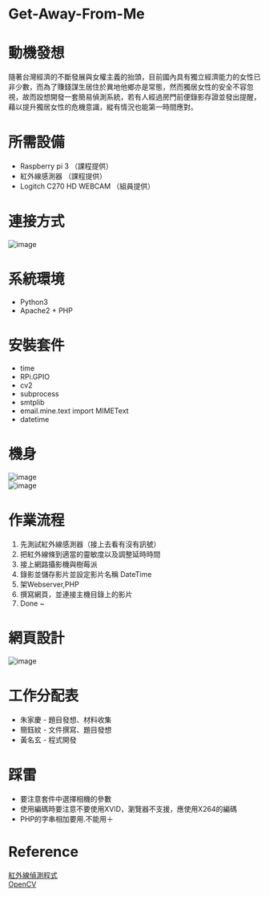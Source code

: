 # Get-Away-From-Me  

# 動機發想  
隨著台灣經濟的不斷發展與女權主義的抬頭，目前國內具有獨立經濟能力的女性已非少數，而為了賺錢謀生居住於異地他鄉亦是常態，然而獨居女性的安全不容忽視，故而設想開發一套簡易偵測系統，若有人經過房門前便錄影存證並發出提醒，藉以提升獨居女性的危機意識，縱有情況也能第一時間應對。

# 所需設備  
* Raspberry pi 3 （課程提供）   
* 紅外線感測器 （課程提供）  
* Logitch C270 HD WEBCAM （組員提供）

# 連接方式
![image](https://github.com/katherinegeorge/Get-Away-From-Me-/blob/master/%E6%88%AA%E5%9C%96%202019-12-30%20%E4%B8%8B%E5%8D%888.19.14.png)

# 系統環境
* Python3  
* Apache2 + PHP  

# 安裝套件
* time  
* RPi.GPIO   
* cv2  
* subprocess  
* smtplib  
* email.mine.text import MIMEText   
* datetime  

# 機身
![image](https://github.com/katherinegeorge/Get-Away-From-Me-/blob/master/189630.jpg)      
![image](https://github.com/katherinegeorge/Get-Away-From-Me-/blob/master/189632.jpg)    

# 作業流程
1. 先測試紅外線感測器（接上去看有沒有訊號）
2. 把紅外線條到適當的靈敏度以及調整延時時間  
3. 接上網路攝影機與樹莓派  
4. 錄影並儲存影片並設定影片名稱 DateTime  
5. 架Webserver,PHP  
6. 撰寫網頁，並連接主機目錄上的影片  
7. Done ~  

# 網頁設計
![image](https://github.com/katherinegeorge/Get-Away-From-Me-/blob/master/1577711424204.jpg)  

# 工作分配表
* 朱家慶 - 題目發想、材料收集  
* 簡鈺紋 - 文件撰寫、題目發想  
* 黃名玄 - 程式開發

# 踩雷
* 要注意套件中選擇相機的參數
* 使用編碼時要注意不要使用XVID，瀏覽器不支援，應使用X264的編碼
* PHP的字串相加要用.不能用＋

# Reference
[紅外線偵測程式](https://blog.everlearn.tw/%E7%95%B6-python-%E9%81%87%E4%B8%8A-raspberry-pi/raspberry-pi-3-model-b-%E4%BD%BF%E7%94%A8-pir-%E7%9B%A3%E6%B8%AC%E7%A7%BB%E5%8B%95%E7%9A%84%E7%89%A9%E9%AB%94)  
[OpenCV](https://blog.gtwang.org/programming/opencv-webcam-video-capture-and-file-write-tutorial/)  
